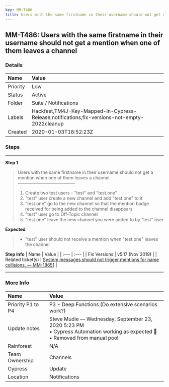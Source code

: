 ```yaml
---
key: MM-T486
title: Users with the same firstname in their username should not get a mention when one of them leaves a channel
---
```


## MM-T486: Users with the same firstname in their username should not get a mention when one of them leaves a channel

### Details

| Name     | Value                                                                                        |
| :------- | :------------------------------------------------------------------------------------------- |
| Priority | Low                                                                                          |
| Status   | Active                                                                                       |
| Folder   | Suite / Notifications                                                                        |
| Labels   | Hackfest,TM4J-Key-Mapped-In-Cypress-Release,notifications,fix-versions-not-empty-2022cleanup |
| Created  | 2020-01-03T18:52:23Z                                                                         |

### Steps

<hr/>

**Step 1**

> <article>Users with the same firstname in their username should not get a mention when one of them leaves a channel<br>––––––––––––––––––––––––––<ol><li>Create two test users - "test" and "test.one"</li><li>"test" user create a new channel and add "test.one" to it</li><li>"test.one" go to the new channel so that the mention badge received for being added to the channel disappears</li><li>"test" user go to Off-Topic channel</li><li>"test.one" leave the new channel you were added to by "test" user</li></ol></article>

**Expected**

> <article><ul><li>"test" user should not receive a mention when "test.one" leaves the channel</li></ul></article>

**Step Info**
| Name | Value |
| :--- | :--- |
| Fix Versions | v5.17 (Nov 2019) |
| Related ticket(s) | <a href="https://mattermost.atlassian.net/browse/MM-18651">System messages should not trigger mentions for name collisions. — MM-18651</a> |

<hr/>

### More Info

| Name              | Value                                                                                                                           |
| :---------------- | :------------------------------------------------------------------------------------------------------------------------------ |
| Priority P1 to P4 | P3 - Deep Functions (Do extensive scenarios work?)                                                                              |
| Update notes      | Steve Mudie — Wednesday, September 23, 2020 5:23 PM<br>• Cypress Automation working as expected 🎉<br>• Removed from manual pool |
| Rainforest        | N/A                                                                                                                             |
| Team Ownership    | Channels                                                                                                                        |
| Cypress           | Update                                                                                                                          |
| Location          | Notifications                                                                                                                   |
